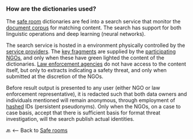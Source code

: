 ### How are the dictionaries used?

The [safe room][] dictionaries are fed into a search service that monitor the [document corpus][] for matching content. The search has support for both linguistic operations and deep learning (neural networks).

The search service is hosted in a environment physically controlled by the [service providers][]. The [key fragments][] are supplied by the [participating NGOs][], and only when these have green lighted the content of the dictionaries. [Law enforcement agencies][] do not have access to the content itself, but only to extracts indicating a safety threat, and only when submitted at the discretion of the NGOs.

Before result output is presented to any user (either NGO or law enforcement representative), it is redacted such that both data owners and individuals mentioned will remain anonymous, through employment of [hashed][] IDs (persistent pseudonyms). Only when the NGOs, on a case to case basis, accept that there is sufficient basis for format threat investigation, will the search publish actual identities.

:back: <-- Back to [Safe rooms]

[Document corpus]: https://en.wikipedia.org/wiki/Text_corpus
[service providers]: service-providers
[Participating NGOs]: non-government-key-holders
[Law enforcement agencies]: law-enforcement-agencies
[key fragments]: encryption-scheme
[hashed]: https://en.wikipedia.org/wiki/Cryptographic_hash_function
[Safe room]: safe-rooms
[Safe rooms]: safe-rooms
